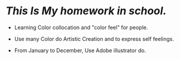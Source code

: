 *This Is My homework in school.*
=================
* Learning Color collocation and "color feel" for people.

* Use many Color do Artistic Creation and  to express self feelings.

* From January to December, Use Adobe illustrator do.
